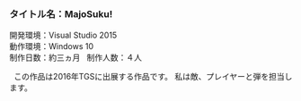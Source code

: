 ### タイトル名：MajoSuku!
開発環境：Visual Studio 2015  
動作環境：Windows 10  
制作日数：約三ヵ月    
制作人数：４人  

    この作品は2016年TGSに出展する作品です。 
    私は敵、プレイヤーと弾を担当します。
